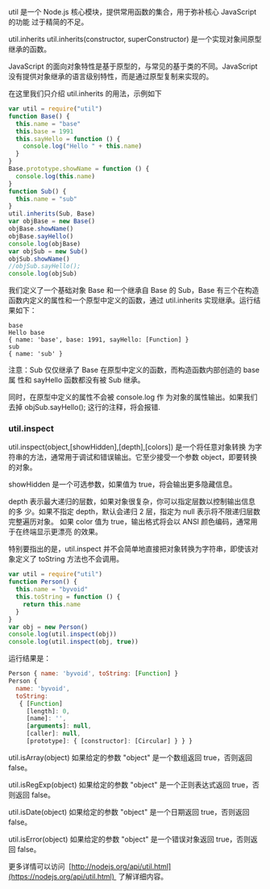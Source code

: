 util 是一个 Node.js 核心模块，提供常用函数的集合，用于弥补核心 JavaScript 的功能 过于精简的不足。

util.inherits
util.inherits(constructor, superConstructor) 是一个实现对象间原型继承的函数。

JavaScript 的面向对象特性是基于原型的，与常见的基于类的不同。JavaScript 没有提供对象继承的语言级别特性，而是通过原型复制来实现的。

在这里我们只介绍 util.inherits 的用法，示例如下

```js
var util = require("util")
function Base() {
  this.name = "base"
  this.base = 1991
  this.sayHello = function () {
    console.log("Hello " + this.name)
  }
}
Base.prototype.showName = function () {
  console.log(this.name)
}
function Sub() {
  this.name = "sub"
}
util.inherits(Sub, Base)
var objBase = new Base()
objBase.showName()
objBase.sayHello()
console.log(objBase)
var objSub = new Sub()
objSub.showName()
//objSub.sayHello();
console.log(objSub)
```

我们定义了一个基础对象 Base 和一个继承自 Base 的 Sub，Base 有三个在构造函数内定义的属性和一个原型中定义的函数，通过 util.inherits 实现继承。运行结果如下：

```
base
Hello base
{ name: 'base', base: 1991, sayHello: [Function] }
sub
{ name: 'sub' }
```

注意：Sub 仅仅继承了 Base 在原型中定义的函数，而构造函数内部创造的 base 属 性和 sayHello 函数都没有被 Sub 继承。

同时，在原型中定义的属性不会被 console.log 作 为对象的属性输出。如果我们去掉 objSub.sayHello(); 这行的注释，将会报错.

### util.inspect

util.inspect(object,[showHidden],[depth],[colors]) 是一个将任意对象转换 为字符串的方法，通常用于调试和错误输出。它至少接受一个参数 object，即要转换的对象。

showHidden 是一个可选参数，如果值为 true，将会输出更多隐藏信息。

depth 表示最大递归的层数，如果对象很复杂，你可以指定层数以控制输出信息的多 少。如果不指定 depth，默认会递归 2 层，指定为 null 表示将不限递归层数完整遍历对象。 如果 color 值为 true，输出格式将会以 ANSI 颜色编码，通常用于在终端显示更漂亮 的效果。

特别要指出的是，util.inspect 并不会简单地直接把对象转换为字符串，即使该对 象定义了 toString 方法也不会调用。

```js
var util = require("util")
function Person() {
  this.name = "byvoid"
  this.toString = function () {
    return this.name
  }
}
var obj = new Person()
console.log(util.inspect(obj))
console.log(util.inspect(obj, true))
```

运行结果是：

```js
Person { name: 'byvoid', toString: [Function] }
Person {
  name: 'byvoid',
  toString:
   { [Function]
     [length]: 0,
     [name]: '',
     [arguments]: null,
     [caller]: null,
     [prototype]: { [constructor]: [Circular] } } }
```

util.isArray(object)
如果给定的参数 "object" 是一个数组返回 true，否则返回 false。

util.isRegExp(object)
如果给定的参数 "object" 是一个正则表达式返回 true，否则返回 false。

util.isDate(object)
如果给定的参数 "object" 是一个日期返回 true，否则返回 false。

util.isError(object)
如果给定的参数 "object" 是一个错误对象返回 true，否则返回 false。

更多详情可以访问  [http://nodejs.org/api/util.html](https://nodejs.org/api/util.html)  了解详细内容。
